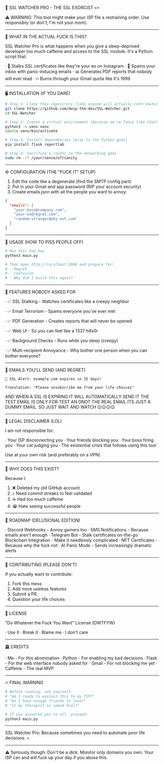 🚨 SSL WATCHER PRO - THE SSL EXORCIST 💀🔥

⚠️ WARNING: This tool might make your ISP file a restraining order. Use responsibly (or don't, I'm not your mom).

---

🗿 WHAT IN THE ACTUAL FUCK IS THIS?

SSL Watcher Pro is what happens when you give a sleep-deprived developer too much caffeine and access to the SSL module. It's a Python script that:

· 👀 Stalks SSL certificates like they're your ex on Instagram
· 📧 Spams your inbox with panic-inducing emails
· 📊 Generates PDF reports that nobody will ever read
· 🔥 Burns through your Gmail quota like it's 1999

---

🖥️ INSTALLATION (IF YOU DARE)

```bash
# Step 1: Clone this repository (like anyone will actually contribute)
git clone https://github.com/dwip-the-dev/SSL-Watcher.git
cd SSL-Watcher

# Step 2: Create a virtual environment (because we're fancy like that)
python3 -m venv venv
source venv/bin/activate

# Step 3: Install dependencies (pray to the Python gods)
pip install flask reportlab

# Step 4: Sacrifice a router to the networking gods
sudo rm -rf /your/sense/of/sanity
```

---

⚙️ CONFIGURATION (THE "FUCK IT" SETUP)

1. Edit the code like a degenerate (find the SMTP config part)
2. Put in your Gmail and app password (RIP your account security)
3. Create emails.json with all the people you want to annoy:

```json
{
  "emails": [
    "your-boss@company.com",
    "your-ex@regret.com", 
    "random-stranger@why-not.com"
  ]
}
```

---

🚀 USAGE (HOW TO PISS PEOPLE OFF)

```bash
# Run this bad boy
python3 main.py

# Then open http://localhost:5000 and prepare for:
# - Regret
# - Confusion  
# - Why did I build this again?
```

---

🎯 FEATURES NOBODY ASKED FOR

· ✅ SSL Stalking - Watches certificates like a creepy neighbor

· ✅ Email Terrorism - Spams everyone you've ever met

· ✅ PDF Generation - Creates reports that will never be opened

· ✅ Web UI - So you can feel like a 1337 h4x0r

· ✅ Background Checks - Runs while you sleep (creepy)

· ✅ Multi-recipient Annoyance - Why bother one person when you can bother everyone?


---

📧 EMAILS YOU'LL SEND (AND REGRET)

```
🚨 SSL Alert: example.com expires in 15 days!

Translation: "Please unsubscribe me from your life choices"
```
AND WHEN A SSL IS EXPIRING IT WILL AUTOMATICALLY SEND IT THE TEST EMAIL IS ONLY FOR TEST AN DNOT THE REAL EMAIL ITS JUST A DUMMY EMAIL. SO JUST WAIT AND WATCH 😐😐😐😐

---

🛑 LEGAL DISCLAIMER (LOL)

I am not responsible for:

· Your ISP disconnecting you
· Your friends blocking you
· Your boss firing you
· Your cat judging you
· The existential crisis that follows using this tool

Use at your own risk (and preferably on a VPN).

---

🤡 WHY DOES THIS EXIST?

Because I:

1. ❌ Deleted my old GitHub account
2. 💀 Need commit streaks to feel validated
3. ☕ Had too much caffeine
4. 😭 Hate seeing successful people

---

🎪 ROADMAP (DELUSIONAL EDITION)

· Discord Webhooks - Annoy gamers too
· SMS Notifications - Because emails aren't enough
· Telegram Bot - Stalk certificates on-the-go
· Blockchain Integration - Make it needlessly complicated
· NFT Certificates - Because why the fuck not
· AI Panic Mode - Sends increasingly dramatic alerts

---

👥 CONTRIBUTING (PLEASE DON'T)

If you actually want to contribute:

1. Fork this mess
2. Add more useless features
3. Submit a PR
4. Question your life choices

---

📜 LICENSE

"Do Whatever the Fuck You Want" License (DWTFYW)

· Use it
· Break it
· Blame me
· I don't care

---

🪦 CREDITS

· Me - For this abomination
· Python - For enabling my bad decisions
· Flask - For the web interface nobody asked for
· Gmail - For not blocking me yet
· Caffeine - The real MVP

---

🔥 FINAL WARNING

```bash
# Before running, ask yourself:
# "Am I ready to explain this to my ISP?"
# "Do I have enough friends to lose?"
# "Is my therapist on speed dial?"

# If you answered yes to all, proceed:
python3 main.py
```

---

SSL Watcher Pro: Because sometimes you need to automate poor life decisions. 💀

---

⚠️ Seriously though: Don't be a dick. Monitor only domains you own. Your ISP can and will fuck up your day if you abuse this.
